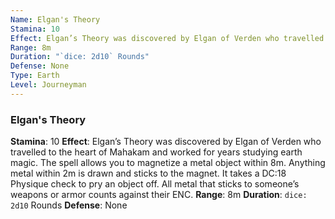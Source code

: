 ```yaml
---
Name: Elgan's Theory
Stamina: 10
Effect: Elgan’s Theory was discovered by Elgan of Verden who travelled to the heart of Mahakam and worked for years studying earth magic. The spell allows you to magnetize a metal object within 8m. Anything metal within 2m is drawn and sticks to the magnet. It takes a DC:18 Physique check to pry an object off. All metal that sticks to someone’s weapons or armor counts against their ENC.
Range: 8m
Duration: "`dice: 2d10` Rounds"
Defense: None
Type: Earth
Level: Journeyman
---
```


### Elgan's Theory
**Stamina**: 10
**Effect**: Elgan’s Theory was discovered by Elgan of Verden who travelled to the heart of Mahakam and worked for years studying earth magic. The spell allows you to magnetize a metal object within 8m. Anything metal within 2m is drawn and sticks to the magnet. It takes a DC:18 Physique check to pry an object off. All metal that sticks to someone’s weapons or armor counts against their ENC.
**Range**: 8m
**Duration**: `dice: 2d10` Rounds
**Defense**: None